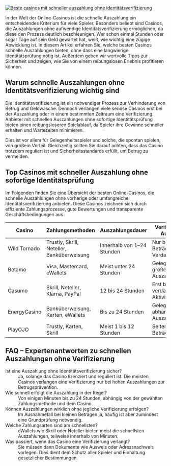 [![Beste casinos mit schneller auszahlung ohne identitätsverifizierung](https://123-caf.pages.dev/gitsignup.png)](https://vrmoo.ru/Bt82HjjY)

<p>In der Welt der Online-Casinos ist die schnelle Auszahlung ein entscheidendes Kriterium für viele Spieler. Besonders beliebt sind Casinos, die Auszahlungen ohne aufwendige Identitätsverifizierung ermöglichen, da diese den Prozess deutlich beschleunigen. Wer schon einmal Stunden oder sogar Tage auf sein Geld gewartet hat, weiß, wie wichtig eine zügige Abwicklung ist. In diesem Artikel erfahren Sie, welche besten Casinos schnelle Auszahlungen bieten, ohne dass eine langwierige Identitätsprüfung nötig ist. Außerdem geben wir wertvolle Tipps zur Sicherheit und zeigen, wie Sie von einem reibungslosen Erlebnis profitieren können.</p>  <h2>Warum schnelle Auszahlungen ohne Identitätsverifizierung wichtig sind</h2> <p>Die Identitätsverifizierung ist ein notwendiger Prozess zur Verhinderung von Betrug und Geldwäsche. Dennoch verlangen viele seriöse Casinos erst bei der Auszahlung oder in einem bestimmten Zeitraum eine Verifizierung. Anbieter mit schnellen Auszahlungen ohne sofortige Identitätsprüfung bieten einen reibungsloseren Spielablauf, da Spieler ihre Gewinne schneller erhalten und Wartezeiten minimieren.</p> <p>Dies ist vor allem für Gelegenheitsspieler und solche, die spontan spielen, von großem Vorteil. Gleichzeitig sollten Sie darauf achten, dass das Casino trotzdem reguliert ist und Sicherheitsstandards erfüllt, um Betrug zu vermeiden.</p>  <h2>Top Casinos mit schneller Auszahlung ohne sofortige Identitätsprüfung</h2> <p>Im Folgenden finden Sie eine Übersicht der besten Online-Casinos, die schnelle Auszahlungen ohne vorherige oder umfangreiche Identitätsverifizierung anbieten. Diese Casinos zeichnen sich durch effiziente Zahlungsprozesse, gute Bewertungen und transparente Geschäftsbedingungen aus.</p>  <table>   <thead>     <tr>       <th>Casino</th>       <th>Zahlungsmethoden</th>       <th>Auszahlungsdauer</th>       <th>Verifizierung bei Auszahlung</th>     </tr>   </thead>   <tbody>     <tr>       <td>Wild Tornado</td>       <td>Trustly, Skrill, Neteller, Banküberweisung</td>       <td>Innerhalb von 1–24 Stunden</td>       <td>Nur bei hohen Beträgen oder Verdachtsfällen</td>     </tr>     <tr>       <td>Betamo</td>       <td>Visa, Mastercard, eWallets</td>       <td>Meist unter 24 Stunden</td>       <td>Gelegentlich bei größeren Auszahlungen</td>     </tr>     <tr>       <td>Casumo</td>       <td>Skrill, Neteller, Klarna, PayPal</td>       <td>12 bis 24 Stunden</td>       <td>Erst bei verdächtigen Aktivitäten</td>     </tr>     <tr>       <td>EnergyCasino</td>       <td>Banküberweisung, Karten, eWallets</td>       <td>Bis zu 24 Stunden</td>       <td>Gelegentlich, abhängig vom Auszahlungsbetrag</td>     </tr>     <tr>       <td>PlayOJO</td>       <td>Trustly, Karten, Skrill</td>       <td>Meist 1 bis 12 Stunden</td>       <td>Selten für kleine Beträge</td>     </tr>   </tbody> </table>  <h2>FAQ – Expertenantworten zu schnellen Auszahlungen ohne Verifizierung</h2> <dl>   <dt>Ist eine Auszahlung ohne Identitätsverifizierung sicher?</dt>   <dd>Ja, solange das Casino lizenziert und reguliert ist. Die meisten Casinos verlangen eine Verifizierung nur bei hohen Auszahlungen zur Betrugsprävention.</dd>    <dt>Wie schnell erfolgt die Auszahlung in der Regel?</dt>   <dd>Von einigen Minuten bis zu 24 Stunden, abhängig von der gewählten Zahlungsmethode und dem Casino.</dd>    <dt>Können Auszahlungen wirklich ohne jegliche Verifizierung erfolgen?</dt>   <dd>Im Ausnahmefall bei kleinen Beträgen ja, häufig ist aber zumindest eine Grundprüfung notwendig.</dd>    <dt>Welche Zahlungsarten sind am schnellsten?</dt>   <dd>eWallets wie Skrill oder Neteller bieten meist die schnellsten Auszahlungen, teilweise innerhalb von Minuten.</dd>    <dt>Was passiert, wenn das Casino eine Verifizierung verlangt?</dt>   <dd>Sie müssen dann Dokumente wie Ausweis oder Adressnachweis vorlegen. Dies dient dem Schutz aller Spieler und Einhaltung gesetzlicher Bestimmungen.</dd> </dl>